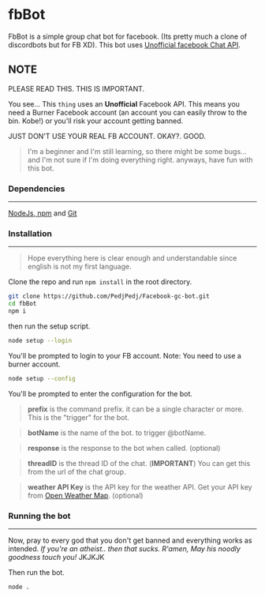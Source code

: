 # fbBot

FbBot is a simple group chat bot for facebook. (Its pretty much a clone of discordbots but for FB XD).
This bot uses [Unofficial facebook Chat API](https://github.com/Schmavery/facebook-chat-api).

## NOTE 
PLEASE READ THIS. THIS IS IMPORTANT.

You see... This `thing` uses an **Unofficial** Facebook API. This means you need a Burner Facebook account (an account you can easily throw to the bin. Kobe!) or you'll risk your account getting banned.

JUST DON'T USE YOUR REAL FB ACCOUNT. OKAY?. GOOD.

> I'm a beginner and I'm still learning, so there might be some bugs... and I'm not sure if I'm doing everything right. anyways, have fun with this bot.


### Dependencies 
***

[NodeJs, npm](https://nodejs.org/en/download/) and [Git](https://git-scm.com/downloads)


### Installation 
***

> Hope everything here is clear enough and understandable since english is not my first language.

Clone the repo and run `npm install` in the root directory.

```bash
git clone https://github.com/PedjPedj/Facebook-gc-bot.git
cd fbBot
npm i
```
then run the setup script.

```bash
node setup --login
```
You'll be prompted to login to your FB account. Note: You need to use a burner account.

```bash
node setup --config
```
You'll be prompted to enter the configuration for the bot.

> **prefix** is the command prefix. it can be a single character or more. This is the "trigger" for the bot.

> **botName** is the name of the bot. to trigger @botName.

> **response** is the response to the bot when called. (optional)

> **threadID** is the thread ID of the chat. (**IMPORTANT**) You can get this from the url of the chat group.

> **weather API Key** is the API key for the weather API. Get your API key from [Open Weather Map](https://openweathermap.org/api). (optional)


### Running the bot 
***

Now, pray to every god that you don't get banned and everything works as intended.
*If you're an atheist.. then that sucks. R'amen, May his noodly goodness touch you!* JKJKJK

Then run the bot.

```bash
node .
```